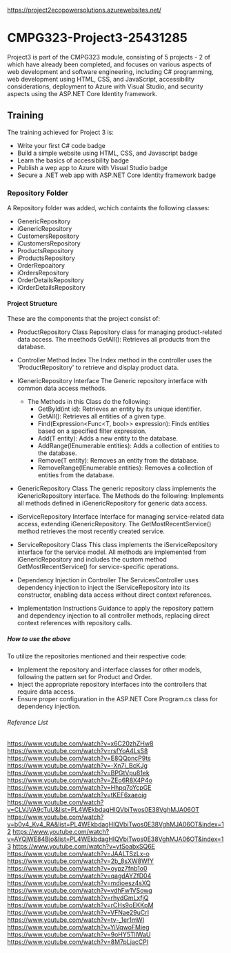 https://project2ecopowersolutions.azurewebsites.net/
# CMPG323-Project3-25431285
Project3 is part of the CMPG323 module, consisting of 5 projects - 2 of which have already been completed, and focuses on various aspects of web development and software engineering, including C# programming, web development using HTML, CSS, and JavaScript, accessibility considerations, deployment to Azure with Visual Studio, and security aspects using the ASP.NET Core Identity framework.
## Training 
The training achieved for Project 3 is:
- Write your first C# code badge
- Build a simple website using HTML, CSS, and Javascript badge
- Learn the basics of accessibility badge
- Publish a wep app to Azure with Visual Studio badge
- Secure a .NET web app with ASP.NET Core Identity framework badge
### Repository Folder
A Repository folder was added, wchich containts the following classes:
- GenericRepository
- iGenericRepository
- CustomersRepository
- iCustomersRepository
- ProductsRepository
- iProductsRepository
- OrderRepoaitory
- iOrdersRepository
- OrderDetailsRepository
- iOrderDetailsRepository
#### Project Structure
These are the components that the project consist of: 
 - ProductRepository Class
   Repository class for managing product-related data access.
   The meethods GetAll(): Retrieves all products from the database.

- Controller Method Index
   The Index method in the controller uses the 'ProductRepository' to retrieve and display product data.

- IGenericRepository Interface
   The Generic repository interface with common data access methods.
   - The Methods in this Class do the following:
     - GetById(int id): Retrieves an entity by its unique identifier.
     - GetAll(): Retrieves all entities of a given type.
     - Find(Expression<Func<T, bool>> expression): Finds entities based on a specified filter expression.
     - Add(T entity): Adds a new entity to the database.
     - AddRange(IEnumerable<T> entities): Adds a collection of entities to the database.
     - Remove(T entity): Removes an entity from the database.
     - RemoveRange(IEnumerable<T> entities): Removes a collection of entities from the database.

- GenericRepository Class
   The generic repository class implements the iGenericRepository interface.
   The Methods do the following: Implements all methods defined in iGenericRepository for generic data access.

- iServiceRepository Interface
   Interface for managing service-related data access, extending iGenericRepository<Service>.
   The GetMostRecentService() method retrieves the most recently created service.

- ServiceRepository Class
  This class implements the iServiceRepository interface for the service model.
  All methods are implemented from iGenericRepository and includes the custom method GetMostRecentService() for service-specific operations.

- Dependency Injection in Controller
   The ServicesController uses dependency injection to inject the iServiceRepository into its constructor, enabling data access without direct context references.

- Implementation Instructions
   Guidance to apply the repository pattern and dependency injection to all controller methods, replacing direct context references with repository calls.
##### How to use the above
To utilize the repositories mentioned and their respective code:

- Implement the repository and interface classes for other models, following the pattern set for Product and Order.
- Inject the appropriate repository interfaces into the controllers that require data access.
- Ensure proper configuration in the ASP.NET Core Program.cs class for dependency injection.

###### Reference List
https://www.youtube.com/watch?v=x6C20zhZHw8
https://www.youtube.com/watch?v=rsfYoA4LsS8
https://www.youtube.com/watch?v=E8QQpncP9ts
https://www.youtube.com/watch?v=-Xn7i_BcKJg
https://www.youtube.com/watch?v=BPGtVpu81ek
https://www.youtube.com/watch?v=ZEo6R8X4P4o
https://www.youtube.com/watch?v=Hhpq7oYcpGE
https://www.youtube.com/watch?v=tKEF6xaeoig
https://www.youtube.com/watch?v=CLVJVA9cTuU&list=PL4WEkbdagHIQVbiTwos0E38VghMJA06OT
https://www.youtube.com/watch?v=b0v4_Kv4_RA&list=PL4WEkbdagHIQVbiTwos0E38VghMJA06OT&index=12
https://www.youtube.com/watch?v=AYQjWE84Bjo&list=PL4WEkbdagHIQVbiTwos0E38VghMJA06OT&index=13
https://www.youtube.com/watch?v=ytSoabxSQ6E
https://www.youtube.com/watch?v=JAALTSzLx-o
https://www.youtube.com/watch?v=2b_8sXW8WfY
https://www.youtube.com/watch?v=oypz7fnb1o0
https://www.youtube.com/watch?v=qagdAYZfD04
https://www.youtube.com/watch?v=mdioesz4sXQ
https://www.youtube.com/watch?v=vdhFw1VSowg
https://www.youtube.com/watch?v=rhydGmLxfjQ
https://www.youtube.com/watch?v=rCHs9oEKKpM
https://www.youtube.com/watch?v=VFNae29uCrI
https://www.youtube.com/watch?v=tv-_1er1mWI
https://www.youtube.com/watch?v=YiVqwoFMieg
https://www.youtube.com/watch?v=9oHY5TllWaU
https://www.youtube.com/watch?v=8M7pLjacCPI

